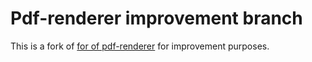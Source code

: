 Pdf-renderer improvement branch
=============================

This is a fork of [for of pdf-renderer](https://github.com/katjas/PDFrenderer) for improvement purposes.
